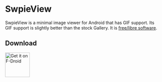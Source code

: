 # SwpieView

SwpieView is a minimal image viewer for Android that has GIF support.
Its GIF support is slightly better than the stock Gallery.
It is [free/libre software](https://www.gnu.org/philosophy/free-sw.html).

## Download

<a href="https://f-droid.org/packages/org.voidptr.swpieview/">
    <img src="https://fdroid.gitlab.io/artwork/badge/get-it-on.png"
        alt="Get it on F-Droid" height="80">
</a>
